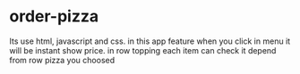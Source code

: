 # order-pizza
Its use html, javascript and css. in this app feature when you click in menu it will be instant show price.
in row topping each item can check it depend from row pizza you choosed
